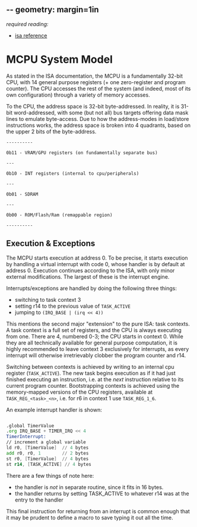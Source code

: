 --
geometry: margin=1in
---

_required reading:_

- [isa reference](./isa.md)

# MCPU System Model

As stated in the ISA documentation, the MCPU is a fundamentally 32-bit CPU, with 14 general purpose registers (+ one zero-register and program counter). The CPU accesses 
the rest of the system (and indeed, most of its own configuration) through a variety of memory accesses.

To the CPU, the address space is 32-bit byte-addressed. In reality, it is 31-bit word-addressed, with some (but not all) bus targets offering data mask lines to emulate
byte-access. Due to how the address-modes in load/store instructions works, the address space is broken into 4 quadrants, based on the upper 2 bits of the byte-address.

```
----------

0b11 - VRAM/GPU registers (on fundamentally separate bus)

---

0b10 - INT registers (internal to cpu/peripherals)

---

0b01 - SDRAM

---

0b00 - ROM/Flash/Ram (remappable region)

----------
```

## Execution & Exceptions

The MCPU starts execution at address 0. To be precise, it starts execution by handling a virtual interrupt with code 0, whose handler is by default at address 0.
Execution continues according to the ISA, with only minor external modifications. The largest of these is the interrupt engine.

Interrupts/exceptions are handled by doing the following three things:
- switching to task context 3
- setting r14 to the previous value of `TASK_ACTIVE`
- jumping to `(IRQ_BASE | (irq << 4))`

This mentions the second major "extension" to the pure ISA: task contexts. A task context is a full set of registers, and the CPU is always executing from one.
There are 4, numbered 0-3; the CPU starts in context 0. While they are all technically available for general purpose computation, it is highly recommended
to leave context 3 exclusively for interrupts, as every interrupt will otherwise irretrievably clobber the program counter and r14. 

Switching between contexts is achieved by writing to an internal cpu register (`TASK_ACTIVE`). The new task begins execution as if it had just finished
executing an instruction, i.e. at the _next_ instruction relative to its current program counter. Bootstrapping contexts is achieved using the memory-mapped
versions of the CPU registers, available at `TASK_REG_<task>_<n>`, i.e. for r6 in context 1 use `TASK_REG_1_6`. 

An example interrupt handler is shown:

```asm

.global TimerValue
.org IRQ_BASE + TIMER_IRQ << 4
TimerInterrupt:
// increment a global variable
ld r0, [TimerValue]  // 4 bytes
add r0, r0, 1        // 2 bytes
st r0, [TimerValue]  // 4 bytes
st r14, [TASK_ACTIVE] // 4 bytes

```

There are a few things of note here:

- the handler is _not_ in separate routine, since it fits in 16 bytes.
- the handler returns by setting TASK_ACTIVE to whatever r14 was at the entry to the handler

This final instruction for returning from an interrupt is common enough that it may be prudent to define a macro to save
typing it out all the time.


